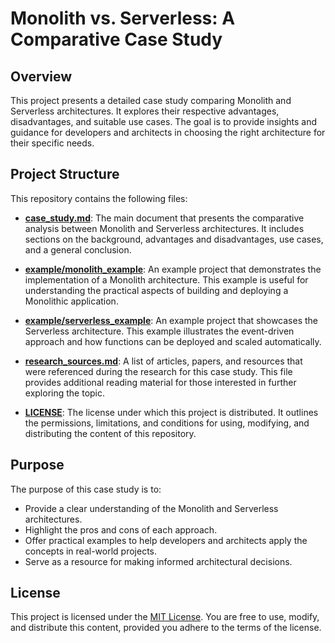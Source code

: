 # Monolith vs. Serverless: A Comparative Case Study

## Overview

This project presents a detailed case study comparing Monolith and Serverless architectures. It explores their respective advantages, disadvantages, and suitable use cases. The goal is to provide insights and guidance for developers and architects in choosing the right architecture for their specific needs.

## Project Structure

This repository contains the following files:

- **[case_study.md](case_study.md)**: The main document that presents the comparative analysis between Monolith and Serverless architectures. It includes sections on the background, advantages and disadvantages, use cases, and a general conclusion.
  
- **[example/monolith_example](example/monolith_example.png)**: An example project that demonstrates the implementation of a Monolith architecture. This example is useful for understanding the practical aspects of building and deploying a Monolithic application.
  
- **[example/serverless_example](example/serverless_example.jpeg)**: An example project that showcases the Serverless architecture. This example illustrates the event-driven approach and how functions can be deployed and scaled automatically.
  
- **[research_sources.md](research_sources.md)**: A list of articles, papers, and resources that were referenced during the research for this case study. This file provides additional reading material for those interested in further exploring the topic.
  
- **[LICENSE](LICENSE)**: The license under which this project is distributed. It outlines the permissions, limitations, and conditions for using, modifying, and distributing the content of this repository.

## Purpose

The purpose of this case study is to:

- Provide a clear understanding of the Monolith and Serverless architectures.
- Highlight the pros and cons of each approach.
- Offer practical examples to help developers and architects apply the concepts in real-world projects.
- Serve as a resource for making informed architectural decisions.

## License

This project is licensed under the [MIT License](LICENSE). You are free to use, modify, and distribute this content, provided you adhere to the terms of the license.
